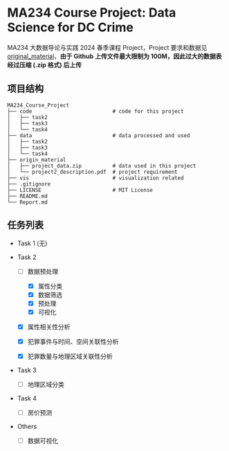 # MA234 Course Project: Data Science for DC Crime

MA234 大数据导论与实践 2024 春季课程 Project，Project 要求和数据见 [original_material](./original_material)，**由于 Github 上传文件最大限制为 100M，因此过大的数据表经过压缩 (.zip 格式) 后上传** 



## 项目结构

```
MA234_Course_Project
├── code                          # code for this project
│   ├── task2                  
│   ├── task3             
│   └── task4         
├── data                          # data processed and used
│   ├── task2
│   ├── task3                 
│   └── task4               
├── origin_material                                      
│   ├── project_data.zip          # data used in this project           
│   └── project2_description.pdf  # project requirement
├── vis                           # visualization related
├── .gitignore
├── LICENSE                       # MIT License
├── README.md
└── Report.md
```



## 任务列表

- Task 1 (无)

- Task 2

  - [ ] 数据预处理
    - [x] 属性分类
    - [x] 数据筛选
    - [x] 预处理
    - [x] 可视化

  - [x] 属性相关性分析

  - [x] 犯罪事件与时间、空间关联性分析

  - [x] 犯罪数量与地理区域关联性分析

- Task 3
  - [ ] 地理区域分类
- Task 4
  - [ ] 房价预测
- Others
  - [ ] 数据可视化

